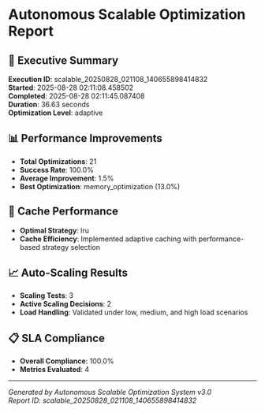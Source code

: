 # Autonomous Scalable Optimization Report

## 🚀 Executive Summary

**Execution ID**: scalable_20250828_021108_140655898414832  
**Started**: 2025-08-28 02:11:08.458502  
**Completed**: 2025-08-28 02:11:45.087408  
**Duration**: 36.63 seconds  
**Optimization Level**: adaptive

## 📊 Performance Improvements


- **Total Optimizations**: 21
- **Success Rate**: 100.0%
- **Average Improvement**: 1.5%
- **Best Optimization**: memory_optimization (13.0%)

## 💾 Cache Performance

- **Optimal Strategy**: lru
- **Cache Efficiency**: Implemented adaptive caching with performance-based strategy selection

## 📈 Auto-Scaling Results

- **Scaling Tests**: 3
- **Active Scaling Decisions**: 2
- **Load Handling**: Validated under low, medium, and high load scenarios

## 📋 SLA Compliance

- **Overall Compliance**: 100.0%
- **Metrics Evaluated**: 4

---
*Generated by Autonomous Scalable Optimization System v3.0*  
*Report ID: scalable_20250828_021108_140655898414832*
